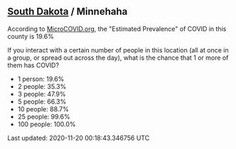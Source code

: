 
## [South Dakota](/united-states/south-dakota) / Minnehaha

According to [MicroCOVID.org](http://microcovid.org),
the "Estimated Prevalence" of COVID in this county is 19.6%

If you interact with a certain number of people in this location
(all at once in a group, or spread out across the day), what is the chance that
1 or more of them has COVID?

- 1 person: 19.6%
- 2 people: 35.3%
- 3 people: 47.9%
- 5 people: 66.3%
- 10 people: 88.7%
- 25 people: 99.6%
- 100 people: 100.0%

Last updated: 2020-11-20 00:18:43.346756 UTC
